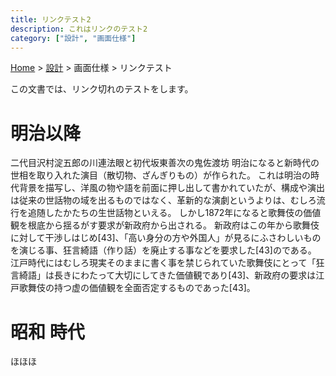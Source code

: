 ```yaml
---
title: リンクテスト2
description: これはリンクのテスト2
category: ["設計", "画面仕様"]
---
```


<breadcrumb>[Home](../../home.md) \> [設計](../index.md) \> 画面仕様 \> リンクテスト</breadcrumb>

この文書では、リンク切れのテストをします。

# 明治以降

二代目沢村淀五郎の川連法眼と初代坂東善次の鬼佐渡坊
明治になると新時代の世相を取り入れた演目（散切物、ざんぎりもの）が作られた。 これは明治の時代背景を描写し、洋風の物や語を前面に押し出して書かれていたが、構成や演出は従来の世話物の域を出るものではなく、革新的な演劇というよりは、むしろ流行を追随したかたちの生世話物といえる。 しかし1872年になると歌舞伎の価値観を根底から揺るがす要求が新政府から出される。 新政府はこの年から歌舞伎に対して干渉しはじめ[43]、「高い身分の方や外国人」が見るにふさわしいものを演じる事、狂言綺語（作り話）を廃止する事などを要求した[43]のである。 江戸時代にはむしろ現実そのままに書く事を禁じられていた歌舞伎にとって「狂言綺語」は長きにわたって大切にしてきた価値観であり[43]、新政府の要求は江戸歌舞伎の持つ虚の価値観を全面否定するものであった[43]。


# 昭和 時代

ほほほ